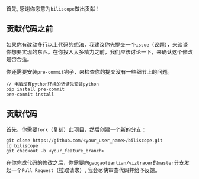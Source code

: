 首先, 感谢你愿意为`biliscope`做出贡献！

## 贡献代码之前

如果你有改动多行以上代码的想法，我建议你先提交一个`issue`（议题），来谈谈你想要实现的东西。在你投入太多精力之前，我们应该讨论一下，来确认这个修改是否合适。

你还需要安装`pre-commit`钩子，来检查你的提交没有一些细节上的问题。

```
// 电脑没有python环境的话请先安装python
pip install pre-commit
pre-commit install
```

## 贡献代码

首先，你需要`fork`（复刻）此项目，然后创建一个新的分支：

```
git clone https://github.com/<your_user_name>/biliscope.git
cd biliscope
git checkout -b <your_feature_branch>
```

在你完成代码的修改之后，你需要向`gaogaotiantian/viztracer`的`master`分支发起一个`Pull Request`（拉取请求）, 我会尽快审查代码并给予反馈。
